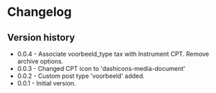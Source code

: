 # Changelog

## Version history
* 0.0.4 - Associate voorbeeld_type tax with Instrument CPT. Remove archive options.
* 0.0.3 - Changed CPT icon to 'dashicons-media-document'
* 0.0.2 - Custom post type 'voorbeeld' added.
* 0.0.1 - Initial version.
